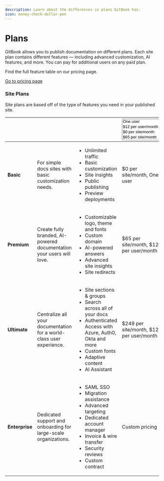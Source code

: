 ```yaml
---
description: Learn about the differences in plans GitBook has.
icon: money-check-dollar-pen
---
```


# Plans

GitBook allows you to publish documentation on different plans. Each site plan contains different features — including advanced customization, AI features, and more. You can pay for additional users on any paid plan.

Find the full feature table on our pricing page.

<a href="https://www.gitbook.com/pricing" class="button primary">Go to pricing page</a>

### Site Plans

Site plans are based off of the type of features you need in your published site.

<table data-card-size="large" data-view="cards"><thead><tr><th></th><th></th><th></th><th><select multiple><option value="1IOj5OsCI80x" label="One user" color="blue"></option><option value="jwuerfapqZgp" label="$12 per user/month" color="blue"></option><option value="Dv0PG4STqnyC" label="$0 per site/month" color="blue"></option><option value="4xSOYxQzM286" label="$65 per site/month" color="blue"></option><option value="qs7mGxFT5TGU" label="$249 per site/month" color="blue"></option><option value="2wc8KIxgqZNM" label="Custom pricing" color="blue"></option></select></th><th data-hidden data-card-cover data-type="image">Cover image</th></tr></thead><tbody><tr><td><strong>Basic</strong></td><td>For simple docs sites with basic customization needs.</td><td><ul><li>Unlimited traffic</li><li>Basic customization</li><li>Site insights</li><li>Public publishing</li><li>Preview deployments</li></ul></td><td><span data-option="Dv0PG4STqnyC">$0 per site/month, </span><span data-option="1IOj5OsCI80x">One user</span></td><td><a href="../../.gitbook/assets/card_plan_basic.svg">card_plan_basic.svg</a></td></tr><tr><td><strong>Premium</strong></td><td>Create fully branded, AI-powered documentation your users will love.</td><td><ul><li>Customizable logo, theme and fonts</li><li>Custom domain</li><li>AI-powered answers</li><li>Advanced site insights</li><li>Site redirects</li></ul></td><td><span data-option="4xSOYxQzM286">$65 per site/month, </span><span data-option="jwuerfapqZgp">$12 per user/month</span></td><td><a href="../../.gitbook/assets/card_plan_premium.svg">card_plan_premium.svg</a></td></tr><tr><td><strong>Ultimate</strong></td><td>Centralize all your documentation for a world-class user experience.</td><td><ul><li>Site sections &#x26; groups</li><li>Search across all of your docs</li><li>Authenticated Access with Azure, Auth0, Okta and more</li><li>Custom fonts</li><li>Adaptive content</li><li>AI Assistant</li></ul></td><td><span data-option="qs7mGxFT5TGU">$249 per site/month, </span><span data-option="jwuerfapqZgp">$12 per user/month</span></td><td><a href="../../.gitbook/assets/card_plan_ultimate.svg">card_plan_ultimate.svg</a></td></tr><tr><td><strong>Enterprise</strong></td><td>Dedicated support and onboarding for large-scale organizations.</td><td><ul><li>SAML SSO</li><li>Migration assistance</li><li>Advanced targeting</li><li>Dedicated account manager</li><li>Invoice &#x26; wire transfer</li><li>Security reviews</li><li>Custom contract</li></ul></td><td><span data-option="2wc8KIxgqZNM">Custom pricing</span></td><td><a href="../../.gitbook/assets/card_plan_enterprise.svg">card_plan_enterprise.svg</a></td></tr></tbody></table>
